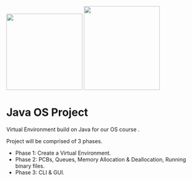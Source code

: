 <img src="https://dev.java/assets/images/java-logo-vert-blk.png" height="200" width="200" /> <img src="https://upload.wikimedia.org/wikipedia/commons/thumb/9/98/Apache_NetBeans_Logo.svg/1200px-Apache_NetBeans_Logo.svg.png" height="220" width="200" />

# Java OS Project
Virtual Environment build on Java for our OS course .

Project will be comprised of 3 phases.  
- Phase 1: Create a Virtual Environment.
- Phase 2: PCBs, Queues, Memory Allocation & Deallocation, Running binary files.
- Phase 3: CLI & GUI.


